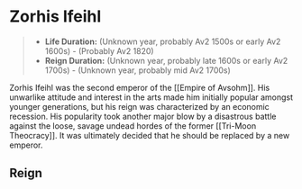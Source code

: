 # Zorhis Ifeihl

> - **Life Duration:** (Unknown year, probably Av2 1500s or early Av2 1600s) - (Probably Av2 1820)
> - **Reign Duration:** (Unknown year, probably late 1600s or early Av2 1700s) - (Unknown year, probably mid Av2 1700s)

Zorhis Ifeihl was the second emperor of the [[Empire of Avsohm]]. His unwarlike attitude and interest in the arts made him initially popular amongst younger generations, but his reign was characterized by an economic recession. His popularity took another major blow by a disastrous battle against the loose, savage undead hordes of the former [[Tri-Moon Theocracy]]. It was ultimately decided that he should be replaced by a new emperor.

## Reign